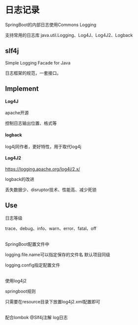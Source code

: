 # 日志记录



SpringBoot的内部日志使用Commons Logging

支持常用的日志库 java.util.Logging、Log4J、Log4J2、Logback



## slf4j

Simple Logging Facade for Java

日志框架的规范，一套接口。



## Implement

#### Log4J

apache开源

控制日志输出位置、格式等



#### logback

log4j同作者，更好特性，用于取代log4j



#### Log4J2

https://logging.apache.org/log4j/2.x/

logback的改进

丢失数据少、disruptor技术、性能高、减少死锁



## Use

日志等级

trace、debug、info、warn、error、fatal、off


<br>
SpringBoot配置文件中

logging.file.name可以指定保存的文件名 默认项目同级

logging.config指定配置文件


<br>
使用log4j2

springboot规则

只需要在resource目录下放置log4j2.xml配置即可


<br>
配合lombok @Slf4j注解 log日志

